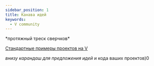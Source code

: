 ```yaml
---
sidebar_position: 1
title: Канава идей
keywords:
  - V community
---
```


\*протяжный треск сверчков*

[Стандартные примеры проектов на V](https://github.com/vlang/v/tree/master/examples)

*внизу карандаш для предложения идей* и  кода ваших проектов)0 

